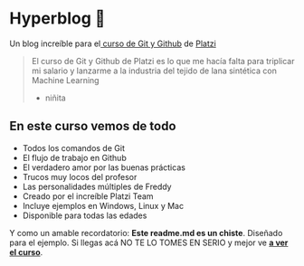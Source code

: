 # Hyperblog 💚
Un blog increíble para el[ curso de Git y Github](https://platzi.com/cursos/git-github/ " curso de Git y Github") de [Platzi](https://platzi.com/ "Platzi")
> El curso de Git y Github de Platzi es lo que me hacía falta para triplicar mi salario y lanzarme a la industria del tejido de lana sintética con Machine Learning
> - niñita

## En este curso vemos de todo                
* Todos los comandos de Git                   
* El flujo de trabajo en Github               
* El verdadero amor por las buenas prácticas  
* Trucos muy locos del profesor               
* Las personalidades múltiples de Freddy      
* Creado por el increíble Platzi Team        
* Incluye ejemplos en Windows, Linux y Mac    
* Disponible para todas las edades            

Y como un amable recordatorio: **Este readme.md es un chiste**.  Diseñado para el ejemplo. Si llegas acá NO TE LO TOMES EN SERIO y mejor ve [**a ver el curso**](https://platzi.com/cursos/git-github/ "a ver el curso").
